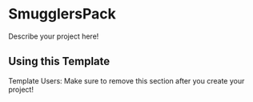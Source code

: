 # SmugglersPack

Describe your project here!

## Using this Template

Template Users: Make sure to remove this section after you create your project!
